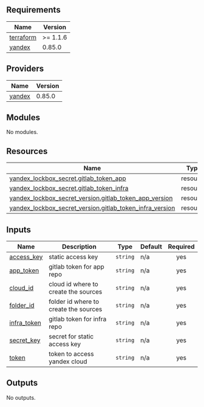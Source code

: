 <!-- BEGIN_TF_DOCS -->
## Requirements

| Name | Version |
|------|---------|
| <a name="requirement_terraform"></a> [terraform](#requirement\_terraform) | >= 1.1.6 |
| <a name="requirement_yandex"></a> [yandex](#requirement\_yandex) | 0.85.0 |

## Providers

| Name | Version |
|------|---------|
| <a name="provider_yandex"></a> [yandex](#provider\_yandex) | 0.85.0 |

## Modules

No modules.

## Resources

| Name | Type |
|------|------|
| [yandex_lockbox_secret.gitlab_token_app](https://registry.terraform.io/providers/yandex-cloud/yandex/0.85.0/docs/resources/lockbox_secret) | resource |
| [yandex_lockbox_secret.gitlab_token_infra](https://registry.terraform.io/providers/yandex-cloud/yandex/0.85.0/docs/resources/lockbox_secret) | resource |
| [yandex_lockbox_secret_version.gitlab_token_app_version](https://registry.terraform.io/providers/yandex-cloud/yandex/0.85.0/docs/resources/lockbox_secret_version) | resource |
| [yandex_lockbox_secret_version.gitlab_token_infra_version](https://registry.terraform.io/providers/yandex-cloud/yandex/0.85.0/docs/resources/lockbox_secret_version) | resource |

## Inputs

| Name | Description | Type | Default | Required |
|------|-------------|------|---------|:--------:|
| <a name="input_access_key"></a> [access\_key](#input\_access\_key) | static access key | `string` | n/a | yes |
| <a name="input_app_token"></a> [app\_token](#input\_app\_token) | gitlab token for app repo | `string` | n/a | yes |
| <a name="input_cloud_id"></a> [cloud\_id](#input\_cloud\_id) | cloud id where to create the sources | `string` | n/a | yes |
| <a name="input_folder_id"></a> [folder\_id](#input\_folder\_id) | folder id where to create the sources | `string` | n/a | yes |
| <a name="input_infra_token"></a> [infra\_token](#input\_infra\_token) | gitlab token for infra repo | `string` | n/a | yes |
| <a name="input_secret_key"></a> [secret\_key](#input\_secret\_key) | secret for static access key | `string` | n/a | yes |
| <a name="input_token"></a> [token](#input\_token) | token to access yandex cloud | `string` | n/a | yes |

## Outputs

No outputs.
<!-- END_TF_DOCS -->